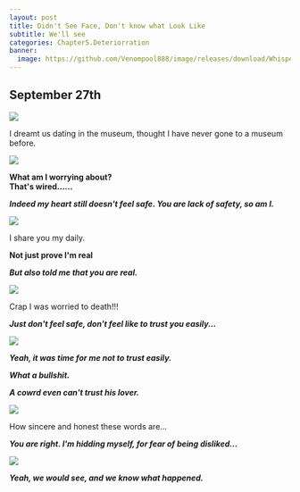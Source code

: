 ```yaml
---
layout: post
title: Didn't See Face, Don't know what Look Like
subtitle: We'll see
categories: Chapter5.Deteriorration
banner:
  image: https://github.com/Venompool888/image/releases/download/Whisper/1697200413616.jpeg
---
```

  
## September 27th
  
![](https://github.com/Venompool888/image/releases/download/Whisper/Screenshot_20231015_111429.jpg)  
  
I dreamt us dating in the museum, thought I have never gone to a museum before.  
  
![](https://github.com/Venompool888/image/releases/download/Whisper/Screenshot_20231015_112524.jpg)  
  
**What am I worrying about?**  
**That's wired......**  
  
***Indeed my heart still doesn't feel safe. You are lack of safety, so am I.***  
  
![](https://github.com/Venompool888/image/releases/download/Whisper/Screenshot_20231015_112759.jpg)  
  
I share you my daily.  
  
**Not just prove I'm real**  
  
***But also told me that you are real.***  
  
![](https://github.com/Venompool888/image/releases/download/Whisper/Screenshot_20231015_113543.jpg)  
  
Crap I was worried to death!!!  
  
***Just don't feel safe, don't feel like to trust you easily...***  
  
![](https://github.com/Venompool888/image/releases/download/Whisper/Screenshot_20231015_113935.jpg)  
  
***Yeah, it was time for me not to trust easily.***  
  
***What a bullshit.***   
   
***A cowrd even can't trust his lover.***  
  
![](https://github.com/Venompool888/image/releases/download/Whisper/Screenshot_20231015_114202.jpg)  
  
How sincere and honest these words are...  
  
***You are right. I'm hidding myself, for fear of being disliked...***  
  
![](https://github.com/Venompool888/image/releases/download/Whisper/Screenshot_20231015_114253.jpg)  
  
***Yeah, we would see, and we know what happened.***